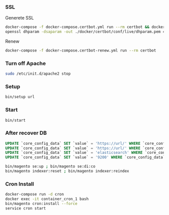 ### SSL

Generete SSL
```bash
docker-compose -f docker-compose.certbot.yml run --rm certbot && docker rm -vf $(docker ps -aq)
openssl dhparam -dsaparam -out ./docker/certbot/conf/live/dhparam.pem 4096
```

Renew
```bash
docker-compose -f docker-compose.certbot-renew.yml run --rm certbot
```

### Turn off Apache
```bash
sudo /etc/init.d/apache2 stop
```

### Setup
```bash
bin/setup url
```

### Start
```bash
bin/start
```

### After recover DB
```sql
UPDATE `core_config_data` SET `value` = 'https://url/' WHERE `core_config_data`.`path` = 'web/secure/base_url';
UPDATE `core_config_data` SET `value` = 'https://url/' WHERE `core_config_data`.`path` = 'web/unsecure/base_url';
UPDATE `core_config_data` SET `value` = 'elasticsearch' WHERE `core_config_data`.`path` = 'catalog/search/elasticsearch7_server_hostname';
UPDATE `core_config_data` SET `value` = '9200' WHERE `core_config_data`.`path` = 'catalog/search/elasticsearch7_server_port';
```

```bash
bin/magento se:up ; bin/magento se:di:co
bin/magento indexer:reset ; bin/magento indexer:reindex
```

### Cron Install
```bash
docker-compose run -d cron
docker exec -it container_cron_1 bash
bin/magento cron:install --force
service cron start
```